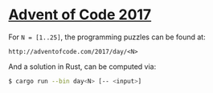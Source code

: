 # [Advent of Code 2017](http://adventofcode.com/2017)

For `N = [1..25]`, the programming puzzles can be found at:

```
http://adventofcode.com/2017/day/<N>
```

And a solution in Rust, can be computed via:

```bash
$ cargo run --bin day<N> [-- <input>]
```
